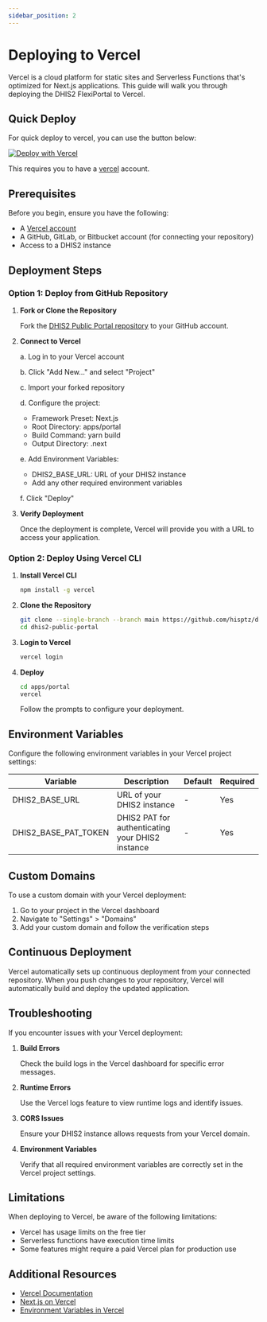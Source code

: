```yaml
---
sidebar_position: 2
---
```


# Deploying to Vercel

Vercel is a cloud platform for static sites and Serverless Functions that's optimized for Next.js applications. This guide will walk you through deploying the DHIS2 FlexiPortal to Vercel.


## Quick Deploy
For quick deploy to vercel, you can use the button below:

[![Deploy with Vercel](https://vercel.com/button)](https://vercel.com/new/clone?repository-url=https://github.com/hisptz/dhis2-public-portal&env=DHIS2_BASE_URL,DHIS2_BASE_PAT_TOKEN&envDescription=The%20DHIS2%20base%20URL%20and%20PAT%20token%20variables%20enable%20you%20to%20connect%20your%20deployed%20portal%20to%20a%20DHIS2%20instance&project-name=dhis2-public-portal&repository-name=dhis2-public-portal&root-directory=apps/portal&install-command=yarn%20install&build-command=turbo%20build%20--filter%20portal&skip-unaffected=true)

This requires you to have a [vercel](https://vercel.com/) account.
## Prerequisites

Before you begin, ensure you have the following:

- A [Vercel account](https://vercel.com/signup)
- A GitHub, GitLab, or Bitbucket account (for connecting your repository)
- Access to a DHIS2 instance

## Deployment Steps

### Option 1: Deploy from GitHub Repository

1. **Fork or Clone the Repository**

   Fork the [DHIS2 Public Portal repository](https://github.com/hisptz/dhis2-public-portal) to your GitHub account.

2. **Connect to Vercel**

   a. Log in to your Vercel account

   b. Click "Add New..." and select "Project"

   c. Import your forked repository

   d. Configure the project:
      - Framework Preset: Next.js
      - Root Directory: apps/portal
      - Build Command: yarn build
      - Output Directory: .next

   e. Add Environment Variables:
      - DHIS2_BASE_URL: URL of your DHIS2 instance
      - Add any other required environment variables

   f. Click "Deploy"

3. **Verify Deployment**

   Once the deployment is complete, Vercel will provide you with a URL to access your application.

### Option 2: Deploy Using Vercel CLI

1. **Install Vercel CLI**

   ```bash
   npm install -g vercel
   ```

2. **Clone the Repository**

   ```bash
   git clone --single-branch --branch main https://github.com/hisptz/dhis2-public-portal.git
   cd dhis2-public-portal
   ```

3. **Login to Vercel**

   ```bash
   vercel login
   ```

4. **Deploy**

   ```bash
   cd apps/portal
   vercel
   ```

   Follow the prompts to configure your deployment.

## Environment Variables

Configure the following environment variables in your Vercel project settings:

| Variable             | Description                                              | Default | Required |
|----------------------|----------------------------------------------------------|---------|----------|
| DHIS2_BASE_URL       | URL of your DHIS2 instance                               | -       | Yes      |
| DHIS2_BASE_PAT_TOKEN | DHIS2 PAT for authenticating your DHIS2 instance         | -       | Yes      |

## Custom Domains

To use a custom domain with your Vercel deployment:

1. Go to your project in the Vercel dashboard
2. Navigate to "Settings" > "Domains"
3. Add your custom domain and follow the verification steps

## Continuous Deployment

Vercel automatically sets up continuous deployment from your connected repository. When you push changes to your repository, Vercel will automatically build and deploy the updated application.

## Troubleshooting

If you encounter issues with your Vercel deployment:

1. **Build Errors**

   Check the build logs in the Vercel dashboard for specific error messages.

2. **Runtime Errors**

   Use the Vercel logs feature to view runtime logs and identify issues.

3. **CORS Issues**

   Ensure your DHIS2 instance allows requests from your Vercel domain.

4. **Environment Variables**

   Verify that all required environment variables are correctly set in the Vercel project settings.

## Limitations

When deploying to Vercel, be aware of the following limitations:

- Vercel has usage limits on the free tier
- Serverless functions have execution time limits
- Some features might require a paid Vercel plan for production use

## Additional Resources

- [Vercel Documentation](https://vercel.com/docs)
- [Next.js on Vercel](https://vercel.com/solutions/nextjs)
- [Environment Variables in Vercel](https://vercel.com/docs/concepts/projects/environment-variables)
